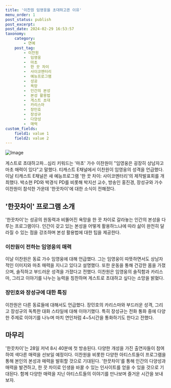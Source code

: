 ```yaml
---
title: '이찬원 임영웅을 초대하고픈 이유'
menu_order: 1
post_status: publish
post_excerpt: 
post_date: 2024-02-29 16:53:57
taxonomy:
    category:
        - 연예
    post_tag:
        - 이찬원
        -  임영웅
        -  마초
        -  한 끗 차이
        -  사이코멘터리
        -  예능프로그램
        -  성공
        -  욕망
        -  인간의 본성
        -  본성 활용법
        -  게스트 초대
        -  카리스마
        -  장민호
        -  장성규
        -  다양성
        -  매력
custom_fields:
    field1: value 1
    field2: value 2
---
```


![Image](https://mimgnews.pstatic.net/image/629/2024/02/28/202434241709089327_20240228121702182.jpg?type=w540)

게스트로 초대하고파…심리 키워드는 '마초' 가수 이찬원이 "임영웅은 굉장히 상남자고 마초 매력이 있다"고 말했다. 티캐스트 E채널에서 이찬원이 임영웅의 성격을 언급했다. 이날 티캐스트 E채널은 새 예능프로그램 '한 끗 차이: 사이코멘터리'의 제작발표회를 개최했다. 박소현 PD와 박경식 PD를 비롯해 박지선 교수, 방송인 홍진경, 장성규와 가수 이찬원이 참석한 가운데 '한끗차이'에 대한 소식이 전해졌다.
## '한끗차이' 프로그램 소개
'한끗차이'는 성공의 원동력과 비뚤어진 욕망을 한 끗 차이로 갈라놓는 인간의 본성을 다루는 프로그램이다. 인간이 갖고 있는 본성을 어떻게 활용하느냐에 따라 삶이 완전히 달라질 수 있는 점을 강조하며 본성 활용법에 대한 팁을 제공한다.
### 이찬원이 전하는 임영웅의 매력
이날 이찬원은 동료 가수 임영웅에 대해 언급했다. 그는 임영웅이 따뜻하면서도 상남자적인 이미지와 마초 매력을 지니고 있다고 설명했다. 또한 운동을 통해 건강한 몸을 가졌으며, 솔직하고 부드러운 성격을 가졌다고 전했다. 이찬원은 임영웅의 솔직함과 카리스마, 그리고 이야기를 나누는 능력을 칭찬하며 게스트로 초대하고 싶다는 소망을 밝혔다.
### 장민호와 장성규에 대한 특징
이찬원은 다른 동료들에 대해서도 언급했다. 장민호의 카리스마와 부드러운 성격, 그리고 장성규의 독특한 대화 스타일에 대해 이야기했다. 특히 장성규는 전화 통화 중에 다양한 주제로 이야기를 나누며 마치 연인처럼 4~5시간을 통화하기도 한다고 전했다.
## 마무리
'한끗차이'는 28일 저녁 8시 40분에 첫 방송된다. 다양한 개성을 가진 출연자들이 참여하여 색다른 매력을 선보일 예정이다. 이찬원을 비롯한 다양한 아티스트들이 프로그램을 통해 본인의 본성과 매력을 발휘할 것으로 기대된다. '한끗차이'를 통해 인간의 다양성과 매력을 발견하고, 한 끗 차이로 인생을 바꿀 수 있는 인사이트를 얻을 수 있을 것으로 기대된다. 함께 다양한 매력을 지닌 아티스트들의 이야기를 만나보며 즐거운 시간을 보내보자.
